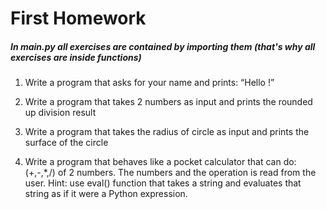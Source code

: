 # First Homework

##### In main.py all exercises are contained by importing them (that's why all exercises are inside functions)


1) Write a program that asks for your name and prints: “Hello <name>!”

2) Write a program that takes 2 numbers as input and prints the 
   rounded up division result

3) Write a program that takes the radius of circle as input and
   prints the surface of the circle

4) Write a program that behaves like a pocket calculator that
   can do: (+,-,*,/) of 2 numbers. The numbers and the operation 
   is read from the user. Hint: use eval() function that takes a 
   string and evaluates that string as if it were a Python expression.
